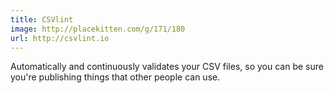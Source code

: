 ```yaml
---
title: CSVlint
image: http://placekitten.com/g/171/180
url: http://csvlint.io
---
```

Automatically and continuously validates your CSV files, so you can be sure you're publishing things that other people can use.